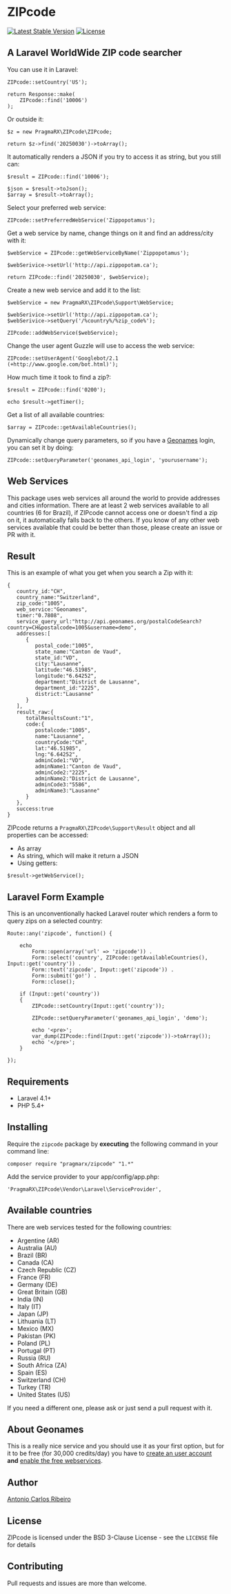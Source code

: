 # ZIPcode

[![Latest Stable Version](https://poser.pugx.org/pragmarx/zipcode/v/stable.png)](https://packagist.org/packages/pragmarx/zipcode) [![License](https://poser.pugx.org/pragmarx/zipcode/license.png)](https://packagist.org/packages/pragmarx/zipcode)

## A Laravel WorldWide ZIP code searcher

You can use it in Laravel:

    ZIPcode::setCountry('US');

    return Response::make(
        ZIPcode::find('10006')
    );

Or outside it:

    $z = new PragmaRX\ZIPcode\ZIPcode;

    return $z->find('20250030')->toArray();

It automatically renders a JSON if you try to access it as string, but you still can:

    $result = ZIPcode::find('10006');

    $json = $result->toJson();
    $array = $result->toArray();

Select your preferred web service:

    ZIPcode::setPreferredWebService('Zippopotamus');

Get a web service by name, change things on it and find an address/city with it:

    $webService = ZIPcode::getWebServiceByName('Zippopotamus');

    $webSerivice->setUrl('http://api.zippopotam.ca');

    return ZIPcode::find('20250030', $webService);

Create a new web service and add it to the list:

    $webService = new PragmaRX\ZIPcode\Support\WebService;

    $webSerivice->setUrl('http://api.zippopotam.ca');
    $webSerivice->setQuery('/%country%/%zip_code%');

    ZIPcode::addWebService($webService);

Change the user agent Guzzle will use to access the web service:

    ZIPcode::setUserAgent('Googlebot/2.1 (+http://www.google.com/bot.html)');

How much time it took to find a zip?:

    $result = ZIPcode::find('0200');

    echo $result->getTimer();

Get a list of all available countries:

    $array = ZIPcode::getAvailableCountries();

Dynamically change query parameters, so if you have a [Geonames](http://www.geonames.org/) login, you can set it by doing:

    ZIPcode::setQueryParameter('geonames_api_login', 'yourusername');

## Web Services

This package uses web services all around the world to provide addresses and cities information. There are at least 2 web services available to all countries (6 for Brazil), if ZIPcode cannot access one or doesn't find a zip on it, it automatically falls back to the others. If you know of any other web services available that could be better than those, please create an issue or PR with it.

## Result

This is an example of what you get when you search a Zip with it:

```
{
   country_id:"CH",
   country_name:"Switzerland",
   zip_code:"1005",
   web_service:"Geonames",
   timer:"0.7808",
   service_query_url:"http://api.geonames.org/postalCodeSearch?country=CH&postalcode=1005&username=demo",
   addresses:[
      {
         postal_code:"1005",
         state_name:"Canton de Vaud",
         state_id:"VD",
         city:"Lausanne",
         latitude:"46.51985",
         longitude:"6.64252",
         department:"District de Lausanne",
         department_id:"2225",
         district:"Lausanne"
      }
   ],
   result_raw:{
      totalResultsCount:"1",
      code:{
         postalcode:"1005",
         name:"Lausanne",
         countryCode:"CH",
         lat:"46.51985",
         lng:"6.64252",
         adminCode1:"VD",
         adminName1:"Canton de Vaud",
         adminCode2:"2225",
         adminName2:"District de Lausanne",
         adminCode3:"5586",
         adminName3:"Lausanne"
      }
   },
   success:true
}
```

ZIPcode returns a `PragmaRX\ZIPcode\Support\Result` object and all properties can be accessed:

* As array
* As string, which will make it return a JSON
* Using getters:

```
$result->getWebService();
```

## Laravel Form Example

This is an unconventionally hacked Laravel router which renders a form to query zips on a selected country:

    Route::any('zipcode', function() {

        echo
            Form::open(array('url' => 'zipcode')) .
            Form::select('country', ZIPcode::getAvailableCountries(), Input::get('country')) .
            Form::text('zipcode', Input::get('zipcode')) .
            Form::submit('go!') .
            Form::close();

        if (Input::get('country'))
        {
            ZIPcode::setCountry(Input::get('country'));

            ZIPcode::setQueryParameter('geonames_api_login', 'demo');

            echo '<pre>';
            var_dump(ZIPcode::find(Input::get('zipcode'))->toArray());
            echo '</pre>';
        }

    });

## Requirements

- Laravel 4.1+
- PHP 5.4+

## Installing

Require the `zipcode` package by **executing** the following command in your command line:

    composer require "pragmarx/zipcode" "1.*"

Add the service provider to your app/config/app.php:

    'PragmaRX\ZIPcode\Vendor\Laravel\ServiceProvider',

## Available countries

There are web services tested for the following countries:

* Argentine (AR)
* Australia (AU)
* Brazil (BR)
* Canada (CA)
* Czech Republic (CZ)
* France (FR)
* Germany (DE)
* Great Britain (GB)
* India (IN)
* Italy (IT)
* Japan (JP)
* Lithuania (LT)
* Mexico (MX)
* Pakistan (PK)
* Poland (PL)
* Portugal (PT)
* Russia (RU)
* South Africa (ZA)
* Spain (ES)
* Switzerland (CH)
* Turkey (TR)
* United States (US)

If you need a different one, please ask or just send a pull request with it.

## About Geonames

This is a really nice service and you should use it as your first option, but for it to be free (for 30,000 credits/day) you have to [create an user account](http://www.geonames.org/login) **and** [enable the free webservices](http://www.geonames.org/manageaccount).

## Author

[Antonio Carlos Ribeiro](http://twitter.com/iantonioribeiro)

## License

ZIPcode is licensed under the BSD 3-Clause License - see the `LICENSE` file for details

## Contributing

Pull requests and issues are more than welcome.
